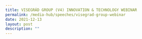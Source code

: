 ```yaml
---
title: VISEGRÁD GROUP (V4) INNOVATION & TECHNOLOGY WEBINAR
permalink: /media-hub/speeches/visegrad-group-webinar
date: 2021-12-13
layout: post
description: ""
---
```

